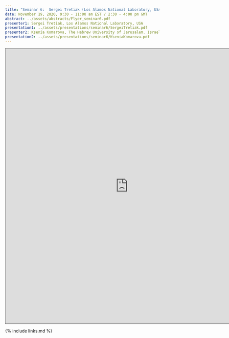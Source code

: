 ```yaml
---
title: "Seminar 6:  Sergei Tretiak (Los Alamos National Laboratory, USA) and Ksenia Komarova (The Hebrew University of Jerusalem, Israel)"
date: November 19, 2020, 9:30 - 11:00 am EST / 2:30 - 4:00 pm GMT
abstract: ../assets/abstracts/Flyer_seminar6.pdf
presenter1: Sergei Tretiak, Los Alamos National Laboratory, USA
presentation1: ../assets/presentations/seminar6/SergeiTretiak.pdf
presenter2: Ksenia Komarova, The Hebrew University of Jerusalem, Israel
presentation2: ../assets/presentations/seminar6/KseniaKomarova.pdf
---
```


<iframe src="https://ub.hosted.panopto.com/Panopto/Pages/Embed.aspx?id=73a250b9-7e97-4b4d-84c8-ac78012a8bff
&autoplay=false&offerviewer=true&showtitle=true&showbrand=false&start=0&interactivity=all" height="900" width="800"
 style="border: 1px solid #464646;" allowfullscreen allow="autoplay"></iframe>


{% include links.md %}

